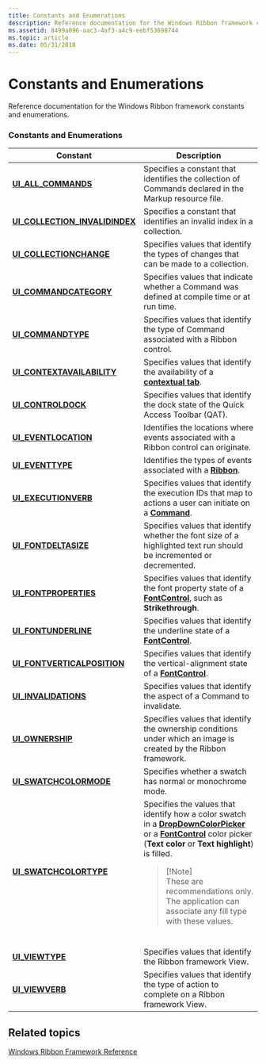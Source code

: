 ```yaml
---
title: Constants and Enumerations
description: Reference documentation for the Windows Ribbon framework constants and enumerations.
ms.assetid: 8499a096-aac3-4af3-a4c9-eebf53698744
ms.topic: article
ms.date: 05/31/2018
---
```


# Constants and Enumerations

Reference documentation for the Windows Ribbon framework constants and enumerations.

### Constants and Enumerations



<table>
<colgroup>
<col style="width: 50%" />
<col style="width: 50%" />
</colgroup>
<thead>
<tr class="header">
<th>Constant</th>
<th>Description</th>
</tr>
</thead>
<tbody>
<tr class="odd">
<td><a href="https://docs.microsoft.com/windows/desktop/windowsribbon/windowsribbon-ui-all-commands"><strong>UI_ALL_COMMANDS</strong></a><br/></td>
<td>Specifies a constant that identifies the collection of Commands declared in the Markup resource file.<br/></td>
</tr>
<tr class="even">
<td><a href="https://docs.microsoft.com/windows/desktop/windowsribbon/windowsribbon-ui-collection-invalidindex"><strong>UI_COLLECTION_INVALIDINDEX</strong></a><br/></td>
<td>Specifies a constant that identifies an invalid index in a collection.<br/></td>
</tr>
<tr class="odd">
<td><a href="https://docs.microsoft.com/windows/desktop/api/uiribbon/ne-uiribbon-ui_collectionchange"><strong>UI_COLLECTIONCHANGE</strong></a><br/></td>
<td>Specifies values that identify the types of changes that can be made to a collection.<br/></td>
</tr>
<tr class="even">
<td><a href="https://docs.microsoft.com/previous-versions/windows/desktop/legacy/hh448736(v=vs.85)"><strong>UI_COMMANDCATEGORY</strong></a><br/></td>
<td>Specifies values that indicate whether a Command was defined at compile time or at run time.<br/></td>
</tr>
<tr class="odd">
<td><a href="https://docs.microsoft.com/windows/desktop/api/uiribbon/ne-uiribbon-ui_commandtype"><strong>UI_COMMANDTYPE</strong></a><br/></td>
<td>Specifies values that identify the type of Command associated with a Ribbon control.<br/></td>
</tr>
<tr class="even">
<td><a href="https://docs.microsoft.com/windows/desktop/api/uiribbon/ne-uiribbon-ui_contextavailability"><strong>UI_CONTEXTAVAILABILITY</strong></a><br/></td>
<td>Specifies values that identify the availability of a <a href="windowsribbon-element-ribbon-contextualtabs"><strong>contextual tab</strong></a>.<br/></td>
</tr>
<tr class="odd">
<td><a href="https://docs.microsoft.com/windows/desktop/api/uiribbon/ne-uiribbon-ui_controldock"><strong>UI_CONTROLDOCK</strong></a><br/></td>
<td>Specifies values that identify the dock state of the Quick Access Toolbar (QAT). <br/></td>
</tr>
<tr class="even">
<td><a href="/windows/desktop/api/Uiribbon/ne-uiribbon-ui_eventlocation"><strong>UI_EVENTLOCATION</strong></a><br/></td>
<td>Identifies the locations where events associated with a Ribbon control can originate.<br/></td>
</tr>
<tr class="odd">
<td><a href="/windows/desktop/api/Uiribbon/ne-uiribbon-ui_eventtype"><strong>UI_EVENTTYPE</strong></a><br/></td>
<td>Identifies the types of events associated with a <a href="windowsribbon-element-ribbon"><strong>Ribbon</strong></a>.<br/></td>
</tr>
<tr class="even">
<td><a href="https://docs.microsoft.com/windows/desktop/api/uiribbon/ne-uiribbon-ui_executionverb"><strong>UI_EXECUTIONVERB</strong></a><br/></td>
<td>Specifies values that identify the execution IDs that map to actions a user can initiate on a <a href="windowsribbon-element-command"><strong>Command</strong></a>. <br/></td>
</tr>
<tr class="odd">
<td><a href="https://docs.microsoft.com/windows/desktop/api/uiribbon/ne-uiribbon-ui_fontdeltasize"><strong>UI_FONTDELTASIZE</strong></a><br/></td>
<td>Specifies values that identify whether the font size of a highlighted text run should be incremented or decremented.<br/></td>
</tr>
<tr class="even">
<td><a href="https://docs.microsoft.com/windows/desktop/api/uiribbon/ne-uiribbon-ui_fontproperties"><strong>UI_FONTPROPERTIES</strong></a><br/></td>
<td>Specifies values that identify the font property state of a <a href="windowsribbon-element-fontcontrol"><strong>FontControl</strong></a>, such as <strong>Strikethrough</strong>.<br/></td>
</tr>
<tr class="odd">
<td><a href="https://docs.microsoft.com/windows/desktop/api/uiribbon/ne-uiribbon-ui_fontunderline"><strong>UI_FONTUNDERLINE</strong></a><br/></td>
<td>Specifies values that identify the underline state of a <a href="windowsribbon-element-fontcontrol"><strong>FontControl</strong></a>.<br/></td>
</tr>
<tr class="even">
<td><a href="https://docs.microsoft.com/windows/desktop/api/uiribbon/ne-uiribbon-ui_fontverticalposition"><strong>UI_FONTVERTICALPOSITION</strong></a><br/></td>
<td>Specifies values that identify the vertical-alignment state of a <a href="windowsribbon-element-fontcontrol"><strong>FontControl</strong></a>.<br/></td>
</tr>
<tr class="odd">
<td><a href="https://docs.microsoft.com/windows/desktop/api/uiribbon/ne-uiribbon-ui_invalidations"><strong>UI_INVALIDATIONS</strong></a><br/></td>
<td>Specifies values that identify the aspect of a Command to invalidate.<br/></td>
</tr>
<tr class="even">
<td><a href="https://docs.microsoft.com/windows/desktop/api/uiribbon/ne-uiribbon-ui_ownership"><strong>UI_OWNERSHIP</strong></a><br/></td>
<td>Specifies values that identify the ownership conditions under which an image is created by the Ribbon framework.<br/></td>
</tr>
<tr class="odd">
<td><a href="/windows/desktop/api/Uiribbon/ne-uiribbon-ui_swatchcolormode"><strong>UI_SWATCHCOLORMODE</strong></a><br/></td>
<td>Specifies whether a swatch has normal or monochrome mode.<br/></td>
</tr>
<tr class="even">
<td><a href="https://docs.microsoft.com/windows/desktop/api/uiribbon/ne-uiribbon-ui_swatchcolortype"><strong>UI_SWATCHCOLORTYPE</strong></a><br/></td>
<td>Specifies the values that identify how a color swatch in a <a href="windowsribbon-element-dropdowncolorpicker"><strong>DropDownColorPicker</strong></a> or a <a href="windowsribbon-element-fontcontrol"><strong>FontControl</strong></a> color picker (<strong>Text color</strong> or <strong>Text highlight</strong>) is filled.<br/>
<blockquote>
[!Note]<br />
These are recommendations only. The application can associate any fill type with these values.
</blockquote>
<br/></td>
</tr>
<tr class="odd">
<td><a href="https://docs.microsoft.com/windows/desktop/api/uiribbon/ne-uiribbon-ui_viewtype"><strong>UI_VIEWTYPE</strong></a><br/></td>
<td>Specifies values that identify the Ribbon framework View.<br/></td>
</tr>
<tr class="even">
<td><a href="https://docs.microsoft.com/windows/desktop/api/uiribbon/ne-uiribbon-ui_viewverb"><strong>UI_VIEWVERB</strong></a><br/></td>
<td>Specifies values that identify the type of action to complete on a Ribbon framework View.<br/></td>
</tr>
</tbody>
</table>



 

## Related topics

<dl> <dt>

[Windows Ribbon Framework Reference](windowsribbon-reference-entry.md)
</dt> </dl>

 

 





